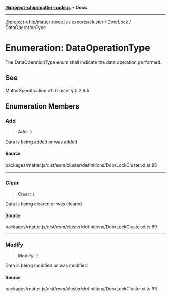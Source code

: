 [**@project-chip/matter-node.js**](../../../../../README.md) • **Docs**

***

[@project-chip/matter-node.js](../../../../../modules.md) / [exports/cluster](../../../README.md) / [DoorLock](../README.md) / DataOperationType

# Enumeration: DataOperationType

The DataOperationType enum shall indicate the data operation performed.

## See

MatterSpecification.v11.Cluster § 5.2.6.5

## Enumeration Members

### Add

> **Add**: `0`

Data is being added or was added

#### Source

packages/matter.js/dist/esm/cluster/definitions/DoorLockCluster.d.ts:85

***

### Clear

> **Clear**: `1`

Data is being cleared or was cleared

#### Source

packages/matter.js/dist/esm/cluster/definitions/DoorLockCluster.d.ts:89

***

### Modify

> **Modify**: `2`

Data is being modified or was modified

#### Source

packages/matter.js/dist/esm/cluster/definitions/DoorLockCluster.d.ts:93
